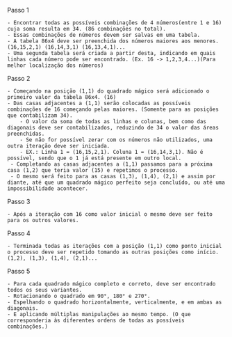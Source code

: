 Passo 1
    
    - Encontrar todas as possíveis combinações de 4 números(entre 1 e 16) cuja soma resulta em 34. (86 combinações no total).
    - Essas combinações de números devem ser salvas em uma tabela. 
    - A tabela 86x4 deve ser preenchida dos números maiores aos menores. (16,15,2,1) (16,14,3,1) (16,13,4,1)...
    - Uma segunda tabela será criada a partir desta, indicando em quais linhas cada número pode ser encontrado. (Ex. 16 -> 1,2,3,4...)(Para melhor localização dos números)
    
Passo 2

    - Começando na posição (1,1) do quadrado mágico será adicionado o primeiro valor da tabela 86x4. (16)
    - Das casas adjacentes a (1,1) serão colocadas as possíveis combinações de 16 começando pelas maiores. (Somente para as posições que contabilizam 34).
        - O valor da soma de todas as linhas e colunas, bem como das diagonais deve ser contabilizados, reduzindo de 34 o valor das áreas preenchidas.
        - Se não for possível zerar com os números não utilizados, uma outra iteração deve ser iniciada.
        - EX.: Linha 1 = (16,15,2,1). Coluna 1 = (16,14,3,1). Não é possível, sendo que o 1 já está presente em outro local.
     - Completando as casas adjacentes a (1,1) passamos para a próxima casa (1,2) que teria valor (15) e repetimos o processo.
     - O mesmo será feito para as casas (1,3), (1,4), (2,1) e assim por diante, até que um quadrado mágico perfeito seja concluído, ou até uma impossibilidade acontecer.
     
Passo 3
    
    - Após a iteração com 16 como valor inicial o mesmo deve ser feito para os outros valores.
    
Passo 4
    
    - Terminada todas as iterações com a posição (1,1) como ponto inicial o processo deve ser repetido tomando as outras posições como início. (1,2), (1,3), (1,4), (2,1)...

Passo 5
    
    - Para cada quadrado mágico completo e correto, deve ser encontrado todos os seus variantes.
    - Rotacionando o quadrado em 90°, 180° e 270°. 
    - Espelhando o quadrado horizontalmente, verticalmente, e em ambas as diagonais.
    - E aplicando múltiplas manipulações ao mesmo tempo. (O que corresponderia às diferentes ordens de todas as possíveis combinações.)
